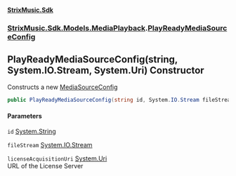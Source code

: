 #### [StrixMusic.Sdk](./index.md 'index')
### [StrixMusic.Sdk.Models.MediaPlayback](./StrixMusic-Sdk-Models-MediaPlayback.md 'StrixMusic.Sdk.Models.MediaPlayback').[PlayReadyMediaSourceConfig](./StrixMusic-Sdk-Models-MediaPlayback-PlayReadyMediaSourceConfig.md 'StrixMusic.Sdk.Models.MediaPlayback.PlayReadyMediaSourceConfig')
## PlayReadyMediaSourceConfig(string, System.IO.Stream, System.Uri) Constructor
Constructs a new [MediaSourceConfig](./StrixMusic-Sdk-Models-MediaPlayback-MediaSourceConfig.md 'StrixMusic.Sdk.Models.MediaPlayback.MediaSourceConfig')  
```csharp
public PlayReadyMediaSourceConfig(string id, System.IO.Stream fileStream, System.Uri licenseAcquisitionUri);
```
#### Parameters
<a name='StrixMusic-Sdk-Models-MediaPlayback-PlayReadyMediaSourceConfig-PlayReadyMediaSourceConfig(string_System-IO-Stream_System-Uri)-id'></a>
`id` [System.String](https://docs.microsoft.com/en-us/dotnet/api/System.String 'System.String')  
<inheritdoc cref="P:StrixMusic.Sdk.Interfaces.MediaPlayback.IMediaSourceConfig.Id" />  
  
<a name='StrixMusic-Sdk-Models-MediaPlayback-PlayReadyMediaSourceConfig-PlayReadyMediaSourceConfig(string_System-IO-Stream_System-Uri)-fileStream'></a>
`fileStream` [System.IO.Stream](https://docs.microsoft.com/en-us/dotnet/api/System.IO.Stream 'System.IO.Stream')  
<inheritdoc cref="P:StrixMusic.Sdk.Interfaces.MediaPlayback.IMediaSourceConfig.FileStreamSource" />  
  
<a name='StrixMusic-Sdk-Models-MediaPlayback-PlayReadyMediaSourceConfig-PlayReadyMediaSourceConfig(string_System-IO-Stream_System-Uri)-licenseAcquisitionUri'></a>
`licenseAcquisitionUri` [System.Uri](https://docs.microsoft.com/en-us/dotnet/api/System.Uri 'System.Uri')  
URL of the License Server  
  
